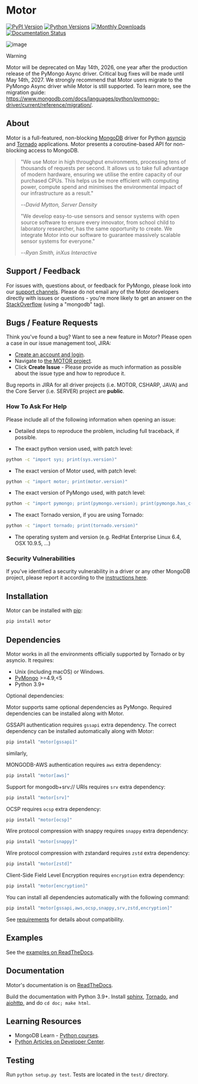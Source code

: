 # Motor

[![PyPI Version](https://img.shields.io/pypi/v/motor)](https://pypi.org/project/motor)
[![Python Versions](https://img.shields.io/pypi/pyversions/motor)](https://pypi.org/project/motor)
[![Monthly Downloads](https://static.pepy.tech/badge/motor/month)](https://pepy.tech/project/motor)
[![Documentation Status](https://readthedocs.org/projects/motor/badge/?version=stable)](http://motor.readthedocs.io/en/stable/?badge=stable)

![image](https://raw.github.com/mongodb/motor/master/doc/_static/motor.png)

> [!WARNING]
> Motor will be deprecated on May 14th, 2026, one year after the production release of the PyMongo Async driver.
> Critical bug fixes will be made until May 14th, 2027.
> We strongly recommend that Motor users migrate to the PyMongo Async driver while Motor is still supported.
> To learn more, see the migration guide: https://www.mongodb.com/docs/languages/python/pymongo-driver/current/reference/migration/.

## About

Motor is a full-featured, non-blocking [MongoDB](http://mongodb.org/)
driver for Python [asyncio](https://docs.python.org/3/library/asyncio.html) and
[Tornado](http://tornadoweb.org/) applications. Motor presents a coroutine-based API
for non-blocking access to MongoDB.

> "We use Motor in high throughput environments, processing tens of
> thousands of requests per second. It allows us to take full advantage
> of modern hardware, ensuring we utilise the entire capacity of our
> purchased CPUs. This helps us be more efficient with computing power,
> compute spend and minimises the environmental impact of our
> infrastructure as a result."
>
> --*David Mytton, Server Density*
>
> "We develop easy-to-use sensors and sensor systems with open source
> software to ensure every innovator, from school child to laboratory
> researcher, has the same opportunity to create. We integrate Motor
> into our software to guarantee massively scalable sensor systems for
> everyone."
>
> --*Ryan Smith, inXus Interactive*

## Support / Feedback

For issues with, questions about, or feedback for PyMongo, please look
into our [support channels](https://support.mongodb.com/welcome). Please
do not email any of the Motor developers directly with issues or
questions - you're more likely to get an answer on the
[StackOverflow](https://stackoverflow.com/questions/tagged/mongodb)
(using a "mongodb" tag).

## Bugs / Feature Requests

Think you've found a bug? Want to see a new feature in Motor? Please
open a case in our issue management tool, JIRA:

- [Create an account and login](https://jira.mongodb.org).
- Navigate to [the MOTOR
  project](https://jira.mongodb.org/browse/MOTOR).
- Click **Create Issue** - Please provide as much information as
  possible about the issue type and how to reproduce it.

Bug reports in JIRA for all driver projects (i.e. MOTOR, CSHARP, JAVA)
and the Core Server (i.e. SERVER) project are **public**.

### How To Ask For Help

Please include all of the following information when opening an issue:

- Detailed steps to reproduce the problem, including full traceback, if
  possible.

- The exact python version used, with patch level:

```bash
python -c "import sys; print(sys.version)"
```

- The exact version of Motor used, with patch level:

```bash
python -c "import motor; print(motor.version)"
```

- The exact version of PyMongo used, with patch level:

```bash
python -c "import pymongo; print(pymongo.version); print(pymongo.has_c())"
```

- The exact Tornado version, if you are using Tornado:

```bash
python -c "import tornado; print(tornado.version)"
```

- The operating system and version (e.g. RedHat Enterprise Linux 6.4,
  OSX 10.9.5, ...)

### Security Vulnerabilities

If you've identified a security vulnerability in a driver or any other
MongoDB project, please report it according to the [instructions
here](https://mongodb.com/docs/manual/tutorial/create-a-vulnerability-report).

## Installation

Motor can be installed with [pip](http://pypi.python.org/pypi/pip):

```bash
pip install motor
```

## Dependencies

Motor works in all the environments officially supported by Tornado or
by asyncio. It requires:

- Unix (including macOS) or Windows.
- [PyMongo](http://pypi.python.org/pypi/pymongo/) >=4.9,<5
- Python 3.9+

Optional dependencies:

Motor supports same optional dependencies as PyMongo. Required
dependencies can be installed along with Motor.

GSSAPI authentication requires `gssapi` extra dependency. The correct
dependency can be installed automatically along with Motor:

```bash
pip install "motor[gssapi]"
```

similarly,

MONGODB-AWS authentication requires `aws` extra dependency:

```bash
pip install "motor[aws]"
```

Support for mongodb+srv:// URIs requires `srv` extra dependency:

```bash
pip install "motor[srv]"
```

OCSP requires `ocsp` extra dependency:

```bash
pip install "motor[ocsp]"
```

Wire protocol compression with snappy requires `snappy` extra
dependency:

```bash
pip install "motor[snappy]"
```

Wire protocol compression with zstandard requires `zstd` extra
dependency:

```bash
pip install "motor[zstd]"
```

Client-Side Field Level Encryption requires `encryption` extra
dependency:

```bash
pip install "motor[encryption]"
```

You can install all dependencies automatically with the following
command:

```bash
pip install "motor[gssapi,aws,ocsp,snappy,srv,zstd,encryption]"
```

See
[requirements](https://motor.readthedocs.io/en/stable/requirements.html)
for details about compatibility.

## Examples

See the [examples on
ReadTheDocs](https://motor.readthedocs.io/en/stable/examples/index.html).

## Documentation

Motor's documentation is on
[ReadTheDocs](https://motor.readthedocs.io/en/stable/).

Build the documentation with Python 3.9+. Install
[sphinx](http://sphinx.pocoo.org/), [Tornado](http://tornadoweb.org/),
and [aiohttp](https://github.com/aio-libs/aiohttp), and do
`cd doc; make html`.

## Learning Resources

- MongoDB Learn - [Python
courses](https://learn.mongodb.com/catalog?labels=%5B%22Language%22%5D&values=%5B%22Python%22%5D).
- [Python Articles on Developer
Center](https://www.mongodb.com/developer/languages/python/).

## Testing

Run `python setup.py test`. Tests are located in the `test/` directory.
